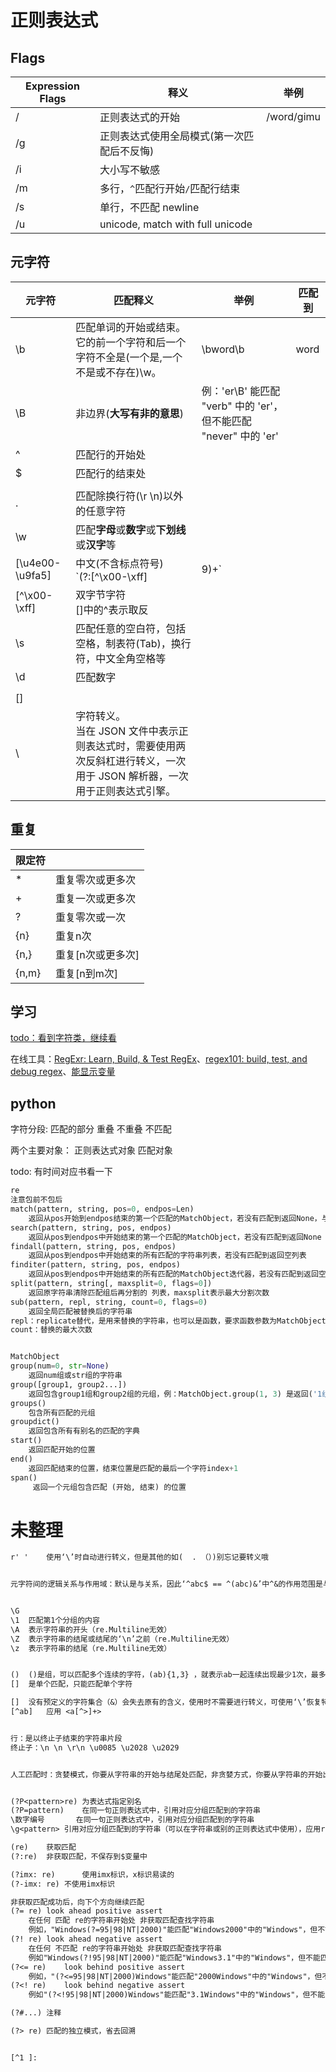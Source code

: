 # 正则表达式



## Flags

| Expression Flags | 释义                                       | 举例       |
| ---------------- | ------------------------------------------ | ---------- |
| /                | 正则表达式的开始                           | /word/gimu |
| /g               | 正则表达式使用全局模式(第一次匹配后不反悔) |            |
| /i               | 大小写不敏感                               |            |
| /m               | 多行，`^`匹配行开始`/`匹配行结束           |            |
| /s               | 单行，不匹配 newline                       |            |
| /u               | unicode, match with full unicode           |            |



## 元字符

| 元字符          | 匹配释义                                                     | 举例                                                         | 匹配到 |
| --------------- | ------------------------------------------------------------ | ------------------------------------------------------------ | ------ |
| \b              | 匹配单词的开始或结束。它的前一个字符和后一个字符不全是(一个是,一个不是或不存在)\w。 | \bword\b                                                     | word   |
| \B              | 非边界(**大写有非的意思**)                                   | 例：'er\B' 能匹配 "verb" 中的 'er'，但不能匹配 "never" 中的 'er' |        |
| ^               | 匹配行的开始处                                               |                                                              |        |
| $               | 匹配行的结束处                                               |                                                              |        |
|                 |                                                              |                                                              |        |
| .               | 匹配除换行符(\r \n)以外的任意字符                            |                                                              |        |
| \w              | 匹配**字母**或**数字**或**下划线**或**汉字**等               |                                                              |        |
| [\u4e00-\u9fa5] | 中文(不含标点符号)<br />`(?:[^\x00-\xff]|9)+`                |                                                              |        |
| [^\x00-\xff]    | 双字节字符<br />[]中的^表示取反                              |                                                              |        |
| \s              | 匹配任意的空白符，包括空格，制表符(Tab)，换行符，中文全角空格等 |                                                              |        |
| \d              | 匹配数字                                                     |                                                              |        |
|                 |                                                              |                                                              |        |
| []              |                                                              |                                                              |        |
| \               | 字符转义。<br />当在 JSON 文件中表示正则表达式时，需要使用两次反斜杠进行转义，一次用于 JSON 解析器，一次用于正则表达式引擎。 |                                                              |        |



## 重复

| 限定符 |                   |
| ------ | ----------------- |
| *      | 重复零次或更多次  |
| +      | 重复一次或更多次  |
| ?      | 重复零次或一次    |
| {n}    | 重复n次           |
| {n,}   | 重复[n次或更多次] |
| {n,m}  | 重复[n到m次]      |



## 学习

[todo：看到字符类，继续看](https://www.zhihu.com/question/20197998)

在线工具：[RegExr: Learn, Build, & Test RegEx](https://regexr.com/)、[regex101: build, test, and debug regex](https://regex101.com/)、[能显示变量](https://deerchao.cn/tools/wegester/)



## python

字符分段:
	匹配的部分
		重叠
		不重叠
	不匹配

两个主要对象：
	正则表达式对象
	匹配对象

todo: 有时间对应书看一下

```python
re
注意包前不包后
match(pattern, string, pos=0, endpos=Len)
	返回从pos开始到endpos结束的第一个匹配的MatchObject，若没有匹配到返回None，与search的区别是，match是一定重0位置开始的
search(pattern, string, pos, endpos)
	返回从pos到endpos中开始结束的第一个匹配的MatchObject，若没有匹配到返回None
findall(pattern, string, pos, endpos)
	返回从pos到endpos中开始结束的所有匹配的字符串列表，若没有匹配到返回空列表
finditer(pattern, string, pos, endpos)
	返回从pos到endpos中开始结束的所有匹配的MatchObject迭代器，若没有匹配到返回空迭代器
split(pattern, string[, maxsplit=0, flags=0])
	返回原字符串清除匹配组后再分割的 列表，maxsplit表示最大分割次数
sub(pattern, repl, string, count=0, flags=0)
	返回全局匹配被替换后的字符串
repl：replicate替代，是用来替换的字符串，也可以是函数，要求函数参数为MatchObject ，函数返回为str类型
count：替换的最大次数


MatchObject
group(num=0, str=None)
	返回num组或str组的字符串
group([group1, group2...])
	返回包含group1组和group2组的元组，例：MatchObject.group(1, 3) 是返回('1组', '3组')
groups()
	包含所有匹配的元组
groupdict()
	返回包含所有有别名的匹配的字典
start() 
	返回匹配开始的位置
end() 
	返回匹配结束的位置，结束位置是匹配的最后一个字符index+1
span()
	 返回一个元组包含匹配 (开始, 结束) 的位置
```



# 未整理

```txt
r' '	使用‘\’时自动进行转义，但是其他的如(  . （）)别忘记要转义哦


元字符间的逻辑关系与作用域：默认是与关系，因此‘^abc$ == ^(abc)&’中^&的作用范围是与上的全部元字符


\G
\1	匹配第1个分组的内容
\A	表示字符串的开头（re.Multiline无效）
\Z	表示字符串的结尾或结尾的‘\n’之前（re.Multiline无效）
\z	表示字符串的结尾（re.Multiline无效）


()	()是组，可以匹配多个连续的字符，(ab){1,3} ，就表示ab一起连续出现最少1次，最多3次。
[]	是单个匹配，只能匹配单个字符

[]	没有预定义的字符集合（&）会失去原有的含义，使用时不需要进行转义，可使用‘\’恢复特殊字符的含义
[^ab]	应用 <a[^>]+>


行：是以终止子结束的字符串片段
终止子：\n \n \r\n \u0085 \u2028 \u2029


人工匹配时：贪婪模式，你要从字符串的开始与结尾处匹配，非贪婪方式，你要从字符串的开始出匹配


(?P<pattern>re)	为表达式指定别名
(?P=pattern)	在同一句正则表达式中，引用对应分组匹配到的字符串
\数字编号		在同一句正则表达式中，引用对应分组匹配到的字符串
\g<pattern>	引用对应分组匹配到的字符串（可以在字符串或别的正则表达式中使用），应用rest = re.sub(r'(?P<A>\d)', '<\g<A>>', 'a1b2c3d')，返回a<1>b<2>c<3>d

(re)	获取匹配
(?:re)	非获取匹配，不保存到$变量中

(?imx: re)		使用imx标识，x标识易读的
(?-imx: re)	不使用imx标识

非获取匹配成功后，向下个方向继续匹配
(?= re)	look ahead positive assert
	在任何 匹配 re的字符串开始处 非获取匹配查找字符串
	例如，"Windows(?=95|98|NT|2000)"能匹配"Windows2000"中的"Windows"，但不能匹配"Windows3.1"中的"Windows"
(?! re)	look ahead negative assert
	在任何 不匹配 re的字符串开始处 非获取匹配查找字符串
	例如"Windows(?!95|98|NT|2000)"能匹配"Windows3.1"中的"Windows"，但不能匹配"Windows2000"中的"Windows"
(?<= re)	look behind positive assert
	例如，"(?<=95|98|NT|2000)Windows"能匹配"2000Windows"中的"Windows"，但不能匹配"3.1Windows"中的"Windows"
(?<! re)	look behind negative assert
	例如"(?<!95|98|NT|2000)Windows"能匹配"3.1Windows"中的"Windows"，但不能匹配"2000Windows"中的"Windows"

(?#...)	注释

(?> re)	匹配的独立模式，省去回溯


[^1 ]: 
```
